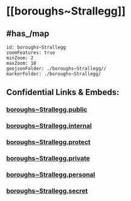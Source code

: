 # [[boroughs~Strallegg]]


## #has_/map  



```leaflet
id: boroughs~Strallegg
zoomFeatures: true 
minZoom: 2 
maxZoom: 18
geojsonFolder: ./boroughs~Strallegg//
markerFolder: ./boroughs~Strallegg/
```



## Confidential Links & Embeds: 

### [boroughs~Strallegg.public](/_public/\Earth\Continent\Europe\Europe~Central\Austria\Austrias_States\Steiermark\counties~SM\Weiz\cities~Weiz\Stralleggboroughs~Strallegg.public.md) 

### [boroughs~Strallegg.internal](/_internal/\Earth\Continent\Europe\Europe~Central\Austria\Austrias_States\Steiermark\counties~SM\Weiz\cities~Weiz\Stralleggboroughs~Strallegg.internal.md) 

### [boroughs~Strallegg.protect](/_protect/\Earth\Continent\Europe\Europe~Central\Austria\Austrias_States\Steiermark\counties~SM\Weiz\cities~Weiz\Stralleggboroughs~Strallegg.protect.md) 

### [boroughs~Strallegg.private](/_private/\Earth\Continent\Europe\Europe~Central\Austria\Austrias_States\Steiermark\counties~SM\Weiz\cities~Weiz\Stralleggboroughs~Strallegg.private.md) 

### [boroughs~Strallegg.personal](/_personal/\Earth\Continent\Europe\Europe~Central\Austria\Austrias_States\Steiermark\counties~SM\Weiz\cities~Weiz\Stralleggboroughs~Strallegg.personal.md) 

### [boroughs~Strallegg.secret](/_secret/\Earth\Continent\Europe\Europe~Central\Austria\Austrias_States\Steiermark\counties~SM\Weiz\cities~Weiz\Stralleggboroughs~Strallegg.secret.md)

